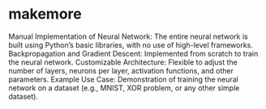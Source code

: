 # makemore
Manual Implementation of Neural Network: The entire neural network is built using Python’s basic libraries, with no use of high-level frameworks.
Backpropagation and Gradient Descent: Implemented from scratch to train the neural network.
Customizable Architecture: Flexible to adjust the number of layers, neurons per layer, activation functions, and other parameters.
Example Use Case: Demonstration of training the neural network on a dataset (e.g., MNIST, XOR problem, or any other simple dataset).
